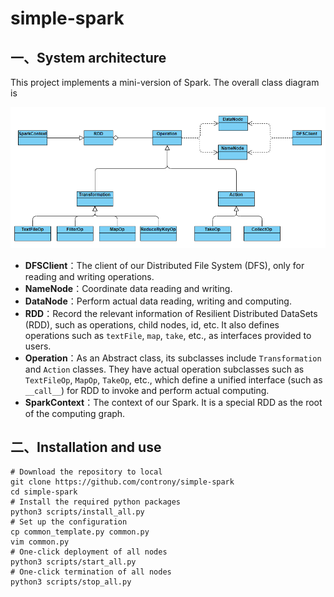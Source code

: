 # simple-spark

## 一、System architecture

This project implements a mini-version of Spark. The overall class diagram is

![20191215170558.png](docs/20191215170558.png)

- **DFSClient**：The client of our Distributed File System (DFS), only for reading and writing operations.
- **NameNode**：Coordinate data reading and writing.
- **DataNode**：Perform actual data reading, writing and computing.
- **RDD**：Record the relevant information of Resilient Distributed DataSets (RDD), such as operations, child nodes, id, etc. It also defines operations such as `textFile`, `map`, `take`, etc., as interfaces provided to users.
- **Operation**：As an Abstract class, its subclasses include `Transformation` and `Action` classes. They have actual operation subclasses such as `TextFileOp`, `MapOp`, `TakeOp`, etc., which define a unified interface (such as `__call__`) for RDD to invoke and perform actual computing.
- **SparkContext**：The context of our Spark. It is a special RDD as the root of the computing graph.

## 二、Installation and use
```shell
# Download the repository to local
git clone https://github.com/controny/simple-spark
cd simple-spark
# Install the required python packages
python3 scripts/install_all.py
# Set up the configuration
cp common_template.py common.py
vim common.py
# One-click deployment of all nodes
python3 scripts/start_all.py
# One-click termination of all nodes
python3 scripts/stop_all.py
```
